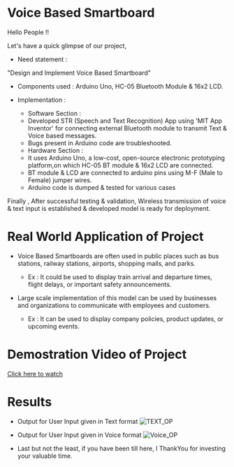 # Voice Based Smartboard

Hello People !!

Let's have a quick glimpse of our project,

- Need statement :

"Design and Implement Voice Based Smartboard"


- Components used : Arduino Uno, HC-05 Bluetooth Module & 16x2 LCD. 
- Implementation :

  * Software Section :
  - Developed STR (Speech and Text Recognition) App using 'MIT App Inventor' for connecting external Bluetooth module to transmit Text & Voice based messages.
  - Bugs present in Arduino code are troubleshooted.   


  * Hardware Section :

  - It uses Arduino Uno, a low-cost, open-source electronic prototyping platform,on which HC-05 BT module & 16x2 LCD are connected.
  - BT module & LCD are connected to arduino pins using M-F (Male to Female) jumper wires.
  - Arduino code is dumped & tested for various cases

Finally , After successful testing & validation, Wireless transmission of voice & text input is established & developed model is ready for deployment.

# Real World Application of Project

- Voice Based Smartboards are often used in public places such as bus stations, railway stations, airports, shopping malls, and parks.
  - Ex : It could be used to display train arrival and departure times, flight delays, or important safety announcements.

- Large scale implementation of this model can be used by businesses and organizations to communicate with employees and customers.
  - Ex :  It can be used to display company policies, product updates, or upcoming events.
  
# Demostration Video of Project
[Click here to watch](https://drive.google.com/file/d/1VYiiS5epxws2IFHVa0KZGUSTlNWpckLp/view?usp=sharing) 

# Results

  - Output for User Input given in Text format
     ![TEXT_OP](https://github.com/Maheshkumar-W/Voice-Based-Smartboard/assets/101307468/c0fb4d0f-c7fd-4c3d-8ab4-83a37517fc6c)
 
  - Output for User Input given in Voice format
    ![Voice_OP](https://github.com/Maheshkumar-W/Voice-Based-Smartboard/assets/101307468/2df09763-6a93-4a9b-974d-a9b3f79554ea)

- Last but not the least, if you have been till here, I ThankYou for investing your valuable time.
